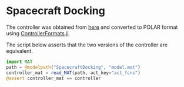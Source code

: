# Spacecraft Docking

The controller was obtained from [here](https://github.com/verivital/ARCH-COMP2022/blob/df48a650a9119c1013a6c51dc32d9d6a21480e0c/benchmarks/Docking/model.mat)
and converted to POLAR format using [ControllerFormats.jl](https://github.com/JuliaReach/ControllerFormats.jl).

The script below asserts that the two versions of the controller are equivalent.

```julia
import MAT
path = @modelpath("SpacecraftDocking", "model.mat")
controller_mat = read_MAT(path, act_key="act_fcns")
@assert controller_mat == controller
```
